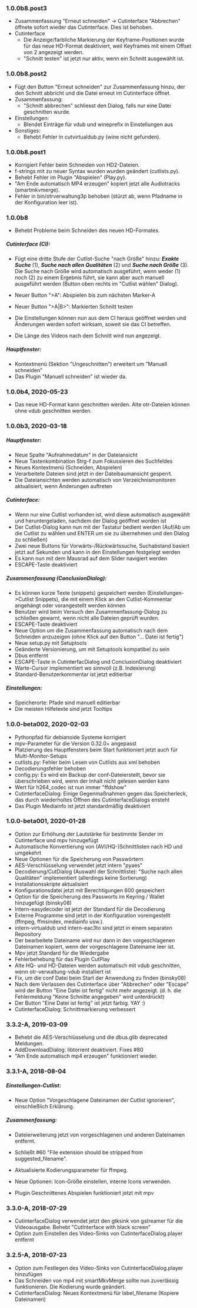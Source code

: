 ### 1.0.0b8.post3
* Zusammenfassung "Erneut schneiden" -> Cutinterface "Abbrechen" öffnete sofort
  wieder das Cutinterface. Dies ist behoben.
* Cutinterface
  - Die Anzeige/farbliche Markierung der Keyframe-Positionen wurde für das neue
    HD-Format deaktiviert, weil Keyframes mit einem Offset von 2 angezeigt werden.
  - "Schnitt testen" ist jetzt nur aktiv, wenn ein Schnitt ausgewählt ist.

### 1.0.0b8.post2
* Fügt den Button "Erneut schneiden" zur Zusammenfassung hinzu, der den Schnitt
  abbricht und die Datei erneut im Cutinterface öffnet.
* Zusammenfassung:
  - "Schnitt abbrechen" schliesst den Dialog, falls nur eine Datei geschnitten
    wurde.
* Einstellungen:
  - Blendet Einträge für vdub und wineprefix in Einstellungen aus
* Sonstiges:
  - Behebt Fehler in cutvirtualdub.py (wine nicht gefunden).

### 1.0.0b8.post1
* Korrigiert Fehler beim Schneiden von HD2-Dateien.
* f-strings mit zu neuer Syntax wurden wurden geändert (cutlists.py).
* Behebt Fehler im Plugin "Abspielen" (Play.py).
* "Am Ende automatisch MP4 erzeugen" kopiert jetzt alle Audiotracks (smartmkvmerge).
* Fehler in bin/otrverwaltung3p behoben (stürzt ab, wenn Pfadname in der Konfiguration leer ist).

### 1.0.0b8

* Behebt Probleme beim Schneiden des neuen HD-Formates.

##### Cutinterface (CI):
* Fügt eine dritte Stufe der Cutlist-Suche "nach Größe" hinzu:
  _**Exakte Suche**_ (1), _**Suche nach allen Qualitäten**_ (2) und _**Suche
  nach Größe**_ (3). Die Suche nach Größe wird automatisch ausgeführt, wenn weder
  (1) noch (2) zu einem Ergebnis führt, sie kann aber auch manuell ausgeführt
  werden (Button oben rechts im "Cutlist wählen" Dialog).

* Neuer Button ">A": Abspielen bis zum nächsten Marker-A
* Neuer Button ">A|B>": Markierten Schnitt testen
* Die Einstellungen können nun aus dem CI heraus geöffnet werden und
  Änderungen werden sofort wirksam, soweit sie das CI betreffen.
* Die Länge des Videos nach dem Schnitt wird nun angezeigt.

##### Hauptfenster:
* Kontextmenü (Sektion "Ungeschnitten") erweitert um "Manuell schneiden"
* Das Plugin "Manuell schneiden" ist wieder da.

### 1.0.0b4, 2020-05-23
* Das neue HD-Format kann geschnitten werden. Alte otr-Dateien können ohne
  vdub geschnitten werden.

### 1.0.0b3, 2020-03-18

##### Hauptfenster:
* Neue Spalte "Aufnahmedatum" in der Dateiansicht
* Neue Tastenkombination Strg-f zum Fokussieren des Suchfeldes
* Neues Kontextmenü (Schneiden, Abspielen)
* Verarbeitete Dateien sind jetzt in der Dateibaumansicht gesperrt.
* Die Dateiansichten werden automatisch von Verzeichnismonitoren aktualisiert,
  wenn Änderungen auftreten

##### Cutinterface:
* Wenn nur eine Cutlist vorhanden ist, wird diese automatisch
  ausgewählt und heruntergeladen, nachdem der Dialog geöffnet worden ist
* Der Cutlist-Dialog kann nun mit der Tastatur bedient werden (Auf/Ab
  um die Cutlist zu wählen und ENTER um sie zu übernehmen und den
  Dialog zu schließen)
* Zwei neue Buttons für Vorwärts-/Rückwärtssuche, Suchabstand basiert
  jetzt auf Sekunden und kann in den Einstellungen festgelegt werden
* Es kann nun mit dem Mausrad auf dem Slider navigiert werden
* ESCAPE-Taste deaktiviert

##### Zusammenfassung (ConclusionDialog):
* Es können kurze Texte (snippets) gespeichert werden (Einstellungen->Cutlist
  Snippets), die mit einem Klick an den Cutlist-Kommentar angehängt oder
  vorangestellt werden können
* Benutzer wird beim Versuch den Zusammenfassung-Dialog zu schließen gewarnt,
  wenn nicht alle Dateien geprüft wurden.
* ESCAPE-Taste deaktiviert
* Neue Option um die Zusammenfassung automatisch nach dem Schneiden anzuzeigen
  (ohne Klick auf den Button "... Datei ist fertig")
* Neue setup.py mit Setuptools
* Geänderte Versionierung, um mit Setuptools kompatibel zu sein
* Dbus entfernt
* ESCAPE-Taste in CutinterfacDialog und ConclusionDialog deaktiviert
* Warte-Cursor implementiert wo sinnvoll (z.B. Indexierung)
* Standard-Benutzerkommentar ist jetzt editierbar

##### Einstellungen:
* Speicherorte: Pfade sind manuell editierbar
* Die meisten Hilfetexte sind jetzt Tooltips

### 1.0.0-beta002, 2020-02-03

* Pythonpfad für debianoide Systeme korrigiert
* mpv-Parameter für die Version 0.32.0+ angepasst
* Platzierung des Hauptfensters beim Start funktioniert jetzt auch für
  Multi-Monitor-Setups
* cutlists.py: Fehler beim Lesen von Cutlists aus xml behoben
* Decodierungsfehler behoben
* config.py: Es wird ein Backup der conf-Dateierstellt, bevor sie überschrieben
  wird, wenn der Inhalt nicht gelesen werden kann
* Wert für h264_codec ist nun immer "ffdshow"
* CutinterfaceDialog: Einige Gegenmaßnahmen gegen das Speicherleck, das durch
  wiederholtes Öffnen des CutinterfaceDialogs ensteht
* Das Plugin Mediainfo ist jetzt standardmäßig deaktiviert

### 1.0.0-beta001, 2020-01-28

* Option zur Erhöhung der Lautstärke für bestimmte Sender im Cutinterface
  und mpv hinzugefügt
* Automatische Konvertierung von (AVI/HQ-)Schnittlisten nach HD und umgekehrt
* Neue Optionen für die Speicherung von Passwörtern
* AES-Verschlüsselung verwendet jetzt intern "pyaes"
* Decodierung/CutDialog (Auswahl der Schnittliste): "Suche nach allen
  Qualitäten" implementiert (allerdings keine Sortierung)
* Installationsskripte aktualisiert
* Konfigurationsdatei jetzt mit Berechtigungen 600 gespeichert
* Option für die Speicherung des Passworts im Keyring / Wallet hinzugefügt
  (binsky08)
* Intern-easydecoder ist jetzt der Standard für die Decodierung
* Externe Programme sind jetzt in der Konfiguration voreingestellt (ffmpeg,
  ffmsindex, mediainfo usw.).
* intern-virtualdub und intern-eac3to sind jetzt in einem separaten Repository
* Der bearbeitete Dateiname wird nur dann in den vorgeschlagenen Dateinamen
  kopiert, wenn der vorgeschlagene Dateiname leer ist.
* Mpv jetzt Standard für die Wiedergabe
* Fehlerbehebung für das Plugin CutPlay
* Alte HQ- und HD-Dateien werden automatisch mit vdub geschnitten, wenn
  otr-verwaltung-vdub installiert ist
* Fix, um die conf Datei beim Start der Anwendung zu finden (binsky08)
* Nach dem Verlassen des Cutinterface über "Abbrechen" oder "Escape" wird der
  Button "Eine Datei ist fertig" nicht mehr angezeigt. (d. h. die Fehlermeldung
  "Keine Schnitte angegeben" wird unterdrückt)
* Der Button "Eine Datei ist fertig" ist jetzt farbig. YAY :)
* CutinterfaceDialog: Schnittmarkierung verbessert

### 3.3.2-A, 2019-03-09

* Behebt die AES-Verschlüsselung und die dbus.glib deprecated Meldungen.
* AddDownloadDialog: libtorrent deaktiviert. Fixes #80
* "Am Ende automatisch mp4 erzeugen" funktioniert wieder.

### 3.3.1-A, 2018-08-04

##### Einstellungen-Cutlist:
* Neue Option "Vorgeschlagene Dateinamen der Cutlist ignorieren", einschließlich
  Erklärung.

##### Zusammenfassung:
* Dateierweiterung jetzt von vorgeschlagenen und anderen Dateinamen entfernt.
* Schließt #60 "File extension should be stripped from suggested_filename".

* Aktualisierte Kodierungsparameter für ffmpeg.
* Neue Optionen: Icon-Größe einstellen, interne Icons verwenden.
* Plugin Geschnittenes Abspielen funktioniert jetzt mit mpv

### 3.3.0-A, 2018-07-29

* CutinterfaceDialog verwendet jetzt den gtksink von gstreamer für die
  Videoausgabe. Behebt "CutInterface with black screen"
* Option zum Einstellen des Video-Sinks von CutinterfaceDialog.player entfernt

### 3.2.5-A, 2018-07-23

* Option zum Festlegen des Video-Sinks von CutinterfaceDialog.player hinzufügen
* Das Schneiden von mp4 mit smartMkvMerge sollte nun zuverlässig funktionieren.
  Die Kodierung wurde geändert.
* CutinterfaceDialog: Neues Kontextmenü für label_filename (Kopiere Dateinamen)
